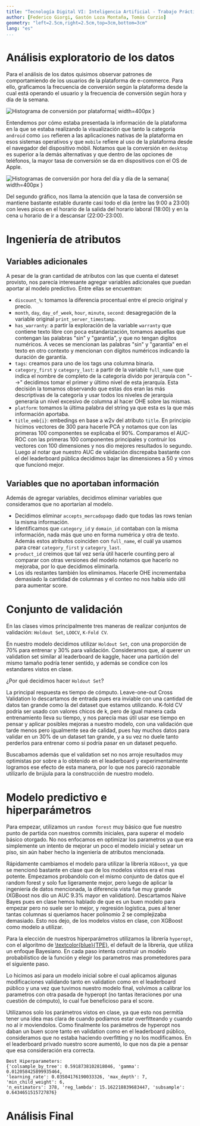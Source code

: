 ```yaml
---
title: "Tecnología Digital VI: Inteligencia Artificial - Trabajo Práctico 2"
author: [Federico Giorgi, Gastón Loza Montaña, Tomás Curzio]
geometry: "left=2.5cm,right=2.5cm,top=3cm,bottom=3cm"
lang: "es"
...
```


# Análisis exploratorio de los datos

Para el análisis de los datos quisimos observar patrones de comportamiendo de los usuarios de la plataforma de e-commerce. Para ello, graficamos la frecuencia de conversión según la plataforma desde la cual está operando el usuario y la frecuencia de conversión según hora y día de la semana.

![Histograma de conversión por plataforma](platform_vs_conversion.png){ width=400px }

Entendemos por cómo estaba presentada la información de la plataforma en la que se estaba realizando la visualización que tanto la categoría `android` como `ios` refieren a las aplicaciones nativas de la plataforma en esos sistemas operativos y que `mobile` refiere al uso de la plataforma desde el navegador del dispositivo móbil. Notamos que la conversión en `desktop` es superior a la demás alternativas y que dentro de las opciones de teléfonos, la mayor tasa de conversión se da en dispositivos con el OS de Apple.

![Histogramas de conversión por hora del día y día de la semana](hora_dia_vs_conversion.png){ width=400px }

Del segundo gráfico, nos llama la atención que la tasa de conversión se mantiene bastante estable durante casi todo el día (entre las 9:00 a 23:00) con leves picos en el horario de la salida del horario laboral (18:00) y en la cena u horario de ir a descansar (22:00-23:00).

# Ingeniería de atributos

## Variables adicionales

A pesar de la gran cantidad de atributos con las que cuenta el dateset provisto, nos parecía interesante agregar variables adicionales que puedan aportar al modelo predictivo. Entre ellas se encuentran:

- `discount_%`: tomamos la diferencia procentual entre el precio original y precio.
- `month`, `day`, `day_of_week`, `hour`, `minute`, `second`: desagregación de la variable original `print_server_timestamp`.
- `has_warranty`: a partir la exploración de la variable `warranty` que contiene texto libre con poca estandarización, tomamos aquellas que contengan las palabras "sin" y "garantía", y que no tengan digitos numéricos. A veces se mencionan las palabras "sin" y "garantía" en el texto en otro contexto y mencionan con dígitos numéricos indicando la duración de garantía.
- `tags`: creamos para uno de los tags una columna binaria.
- `category_first` y `category_last`: a partir de la variable `full_name` que indica el nombre de completo de la categoría divido por jerarquía con "-->" decidimos tomar el primer y último nivel de esta jerarquía. Esta decisión la tomamos observando que estas dos eran las más descriptivas de la categoría y usar todos los niveles de jerarquía generaría un nivel excesivo de columna al hacer OHE sobre las mismas.
- `platform`: tomamos la última palabra del string ya que esta es la que más información aportaba.
- `title_emb{i}`: embedings en base a w2v del atributo `title`. En principio hicimos vectores de 300 para hacerle PCA y notamos que con las primeras 100 componentes se explicaba el 90%. Comparamos el AUC-ROC con las primeras 100 componentes principales y contruir los vectores con 100 dimensiones y nos dio mejores resultados lo segundo. Luego al notar que nuestro AUC de validación discrepaba bastante con el del leaderboard pública decidimos bajar las dimensiones a 50 y vimos que funcionó mejor.

## Variables que no aportaban información

Además de agregar variables, decidimos eliminar variables que consideramos que no aportarían al modelo. 

- Decidimos eliminar `accepts_mercadopago` dado que todas las rows tenían la misma información.
- Identificamos que `category_id` y `domain_id` contaban con la misma información, nada más que uno en forma numérica y otra de texto. Además estos atributos coinciden con `full_name`, el cuál ya usamos para crear `category_first` y `category_last`.
- `product_id` creímos que tal vez sería útil hacerle counting pero al comparar con otras versiones del modelo notamos que hacerlo no mejoraba, por lo que decidimos eliminarla.
- Los ids restantes también los eliminamos. Hacerle OHE incrementaba demasiado la cantidad de columnas y el conteo no nos había sido útil para aumentar score.

# Conjunto de validación

En las clases vimos principalmente tres maneras de realizar conjuntos de validación: `Holdout Set`, `LOOCV`, `K-Fold CV`.

En nuestro modelo decidimos utilizar `Holdout Set`, con una proporción de 70% para entrenar y 30% para validación. Consideramos que, al querer un validation set similar al leaderboard de kaggle, hacer una partición del mismo tamaño podría tener sentido, y además se condice con los estandares vistos en clase.

¿Por qué decidimos hacer `Holdout Set`?

La principal respuesta es tiempo de cómputo. Leave-one-out Cross Validation lo descartamos de entrada pues era inviable con una cantidad de datos tan grande como la del dataset que estamos utilizando. K-fold CV podría ser usado con valores chicos de k, pero de igual manera cada entrenamiento lleva su tiempo, y nos parecía mas útil usar ese tiempo en pensar y aplicar posibles mejoras a nuestro modelo, con una validación que tarde menos pero igualmente sea de calidad, pues hay muchos datos para validar en un 30% de un dataset tan grande, y a su vez no duele tanto perderlos para entrenar como si podría pasar en un dataset pequeño.

Buscabamos además que el validation set no nos arroje resultados muy optimistas por sobre a lo obtenido en el leaderboard y experimentalmente logramos ese efecto de esta manera, por lo que nos pareció razonable utilizarlo de brújula para la construcción de nuestro modelo.

# Modelo predictivo e hiperparámetros

Para empezar, utilizamos un `random forest` muy básico que fue nuestro punto de partida con nuestros commits iniciales, para superar el modelo básico otorgado. No nos enfocamos en optimizar los parametros ya que era simplemente un intento de mejorar un poco el modelo inicial y setear un piso, sin aún haber hecho la ingeniería de atributos mencionada. 

Rápidamente cambiamos el modelo para utilizar la librería `XGBoost`, ya que se mencionó bastante en clase que de los modelos vistos era el mas potente. Empezamos probandolo con el mismo conjunto de datos que el random forest y solo fue ligeramente mejor, pero luego de aplicar la ingeniería de datos mencionada, la diferencia vista fue muy grande (XGBoost nos dio un AUC 9.3% mayor en validation). Descartamos Naive Bayes pues en clase hemos hablado de que es un buen modelo para empezar pero no suele ser lo mejor, y regresión logística, pues al tener tantas columnas si queríamos hacer polinomio 2 se complejizaba demasiado. Esto nos dejo, de los modelos vistos en clase, con XGBoost como modelo a utilizar. 

Para la elección de nuestros hiperparámetros utilizamos la librería `hyperopt`, con el algoritmo de 
[\textcolor{blue}{TPE}](https://towardsdatascience.com/a-conceptual-explanation-of-bayesian-model-based-hyperparameter-optimization-for-machine-learning-b8172278050f), el default de la librería, que utiliza un enfoque Bayesiano. En cada paso intenta construir un modelo probabilistico de la función y elegir los parametros mas prometedores para el siguiente paso. 

Lo hicimos así para un modelo inicial sobre el cual aplicamos algunas modificaciones validando tanto en validation como en el leaderboard público y una vez que tuvimos nuestro modelo final, volvimos a calibrar los parametros con otra pasada de hyperopt (no tantas iteraciones por una cuestión de cómputo), lo cual fue beneficioso para el score.

Utilizamos solo los parámetros vistos en clase, ya que esto nos permitía tener una idea mas clara de cuando podíamos estar overfitteando y cuando no al ir moviendolos. Como finalmente los parámetros de hyperopt nos daban un buen score tanto en validation como en el leaderboard público, consideramos que no estaba haciendo overfitting y no los modificamos. En el leaderboard privado nuestro score aumentó, lo que nos da pie a pensar que esa consideración era correcta.

```
Best Hiperparameters:
{'colsample_by_tree': 0.5918738102818046, 'gamma': 0.012058425899935464, 
'learning_rate': 0.03504176190033326, 'max_depth': 7, 'min_child_weight': 6, 
'n_estimators': 378, 'reg_lambda': 15.162218839683447, 'subsample': 0.6434651515727876}
```

# Análisis Final